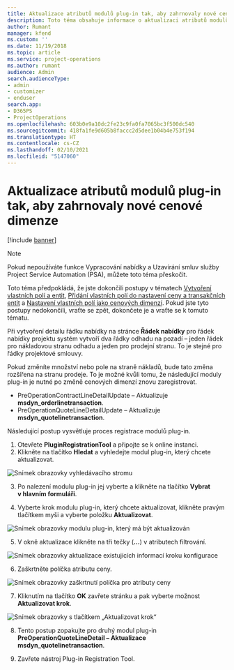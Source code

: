 ```yaml
---
title: Aktualizace atributů modulů plug-in tak, aby zahrnovaly nové cenové dimenze
description: Toto téma obsahuje informace o aktualizaci atributů modulů plug-in pro cenové dimenze.
author: Rumant
manager: kfend
ms.custom: ''
ms.date: 11/19/2018
ms.topic: article
ms.service: project-operations
ms.author: rumant
audience: Admin
search.audienceType:
- admin
- customizer
- enduser
search.app:
- D365PS
- ProjectOperations
ms.openlocfilehash: 603b0e9a10dc2fe23c9fa0fa7065bc3f500dc540
ms.sourcegitcommit: 418fa1fe9d605b8faccc2d5dee1b04b4e753f194
ms.translationtype: HT
ms.contentlocale: cs-CZ
ms.lasthandoff: 02/10/2021
ms.locfileid: "5147060"
---
```

# <a name="update-plug-in-attributes-to-include-new-pricing-dimensions"></a>Aktualizace atributů modulů plug-in tak, aby zahrnovaly nové cenové dimenze

[!include [banner](../includes/psa-now-project-operations.md)]

> [!NOTE]
> Pokud nepoužíváte funkce Vypracování nabídky a Uzavírání smluv služby Project Service Automation (PSA), můžete toto téma přeskočit.

Toto téma předpokládá, že jste dokončili postupy v tématech [Vytvoření vlastních polí a entit](create-custom-fields-entities.md), [Přidání vlastních polí do nastavení ceny a transakčních entit](field-references.md) a [Nastavení vlastních polí jako cenových dimenzí](set-up-pricing-dimensions.md). Pokud jste tyto postupy nedokončili, vraťte se zpět, dokončete je a vraťte se k tomuto tématu.

Při vytvoření detailu řádku nabídky na stránce **Řádek nabídky** pro řádek nabídky projektu systém vytvoří dva řádky odhadu na pozadí – jeden řádek pro nákladovou stranu odhadu a jeden pro prodejní stranu. To je stejné pro řádky projektové smlouvy.

Pokud změníte množství nebo pole na straně nákladů, bude tato změna rozšířena na stranu prodeje. To je možné kvůli tomu, že následující moduly plug-in je nutné po změně cenových dimenzí znovu zaregistrovat.

- PreOperationContractLineDetailUpdate – Aktualizuje **msdyn_orderlinetransaction**.
- PreOperationQuoteLineDetailUpdate – Aktualizuje **msdyn_quotelinetransaction**.

Následující postup vysvětluje proces registrace modulů plug-in.

1. Otevřete **PluginRegistrationTool** a připojte se k online instanci.
2. Klikněte na tlačítko **Hledat** a vyhledejte modul plug-in, který chcete aktualizovat.

 ![Snímek obrazovky vyhledávacího stromu](media/PRT-1.png)

3. Po nalezení modulu plug-in jej vyberte a klikněte na tlačítko **Vybrat v hlavním formuláři**.

4. Vyberte krok modulu plug-in, který chcete aktualizovat, klikněte pravým tlačítkem myši a vyberte položku **Aktualizovat**.

 ![Snímek obrazovky modulu plug-in, který má být aktualizován](media/PRT-2.png)
 
5. V okně aktualizace klikněte na tři tečky (**...**) v atributech filtrování.

 ![Snímek obrazovky aktualizace existujících informací kroku konfigurace](media/PRT-3.png)
 
6. Zaškrtněte políčka atributu ceny.

 ![Snímek obrazovky zaškrtnutí políčka pro atributy ceny](media/PRT-4.png)

7. Kliknutím na tlačítko **OK** zavřete stránku a pak vyberte možnost **Aktualizovat krok**.

 ![Snímek obrazovky s tlačítkem „Aktualizovat krok“](media/PRT-5.png)
 
8. Tento postup zopakujte pro druhý modul plug-in **PreOperationQuoteLineDetail – Aktualizace msdyn_quotelinetransaction**.

9. Zavřete nástroj Plug-in Registration Tool.

